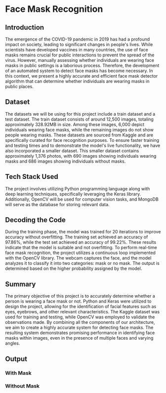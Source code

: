 # Face Mask Recognition

## Introduction
The emergence of the COVID-19 pandemic in 2019 has had a profound impact on society, leading to significant changes in people's lives. While scientists have developed vaccines in many countries, the use of face masks remains crucial for public interactions to prevent the spread of the virus. However, manually assessing whether individuals are wearing face masks in public settings is a laborious process. Therefore, the development of an automated system to detect face masks has become necessary. In this context, we present a highly accurate and efficient face mask detector algorithm that can determine whether individuals are wearing masks in public places.

## Dataset
The datasets we will be using for this project include a train dataset and a test dataset. The train dataset consists of around 12,500 images, totaling approximately 328.92MB in size. Among these images, 6,000 depict individuals wearing face masks, while the remaining images do not show people wearing masks. These datasets are sourced from Kaggle and are specifically curated for face recognition purposes. To ensure faster training and testing times and to demonstrate the model's live functionality, we have also incorporated a smaller dataset. This smaller dataset contains approximately 1,376 photos, with 690 images showing individuals wearing masks and 686 images showing individuals without masks.

## Tech Stack Used
The project involves utilizing Python programming language along with deep learning techniques, specifically leveraging the Keras library. Additionally, OpenCV will be used for computer vision tasks, and MongoDB will serve as the database for storing relevant data.

## Decoding the Code
During the training phase, the model was trained for 20 iterations to improve accuracy without overfitting. The training set achieved an accuracy of 97.86%, while the test set achieved an accuracy of 99.22%. These results indicate that the model is suitable and not overfitting. To perform real-time face mask recognition, the project utilizes a continuous loop implemented with the OpenCV library. The webcam captures the face, and the model analyzes it to classify it into two categories: mask or no mask. The output is determined based on the higher probability assigned by the model.

## Summary
The primary objective of this project is to accurately determine whether a person is wearing a face mask or not. Python and Keras were utilized to design the project, allowing for the identification of facial features such as eyes, eyebrows, and other relevant characteristics. The Kaggle dataset was used for training and testing, while OpenCV was employed to validate the observations made. By combining all the components of our architecture, we aim to create a highly accurate system for detecting face masks. The resulting system demonstrates promising performance in identifying face masks within images, even in the presence of multiple faces and varying angles.

## Output
### With Mask


### Without Mask


